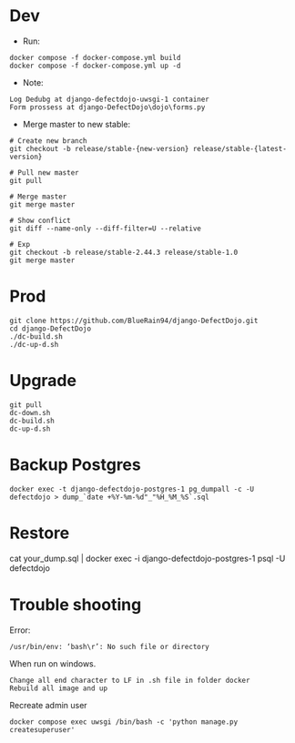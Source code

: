 # Dev
- Run:
```
docker compose -f docker-compose.yml build
docker compose -f docker-compose.yml up -d 
```

- Note:
```
Log Dedubg at django-defectdojo-uwsgi-1 container
Form prossess at django-DefectDojo\dojo\forms.py
```

- Merge master to new stable:
```
# Create new branch
git checkout -b release/stable-{new-version} release/stable-{latest-version}

# Pull new master
git pull

# Merge master
git merge master

# Show conflict
git diff --name-only --diff-filter=U --relative

# Exp
git checkout -b release/stable-2.44.3 release/stable-1.0
git merge master
```

# Prod
```
git clone https://github.com/BlueRain94/django-DefectDojo.git
cd django-DefectDojo
./dc-build.sh
./dc-up-d.sh
```

# Upgrade
```
git pull
dc-down.sh
dc-build.sh
dc-up-d.sh
```
# Backup Postgres
```
docker exec -t django-defectdojo-postgres-1 pg_dumpall -c -U defectdojo > dump_`date +%Y-%m-%d"_"%H_%M_%S`.sql
```

# Restore
cat your_dump.sql | docker exec -i django-defectdojo-postgres-1 psql -U defectdojo

# Trouble shooting
Error:
```
/usr/bin/env: ‘bash\r’: No such file or directory
```
When run on windows.

```
Change all end character to LF in .sh file in folder docker
Rebuild all image and up
```

Recreate admin user
```
docker compose exec uwsgi /bin/bash -c 'python manage.py createsuperuser'
```